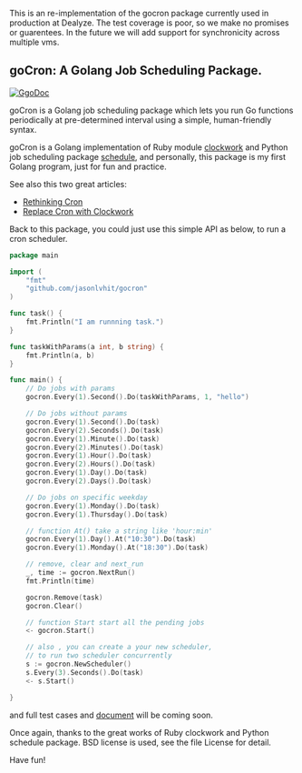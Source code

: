 This is an re-implementation of the gocron package currently used in production at Dealyze. The test coverage is poor, so we make no promises or guarentees. In the future we will add support for synchronicity across multiple vms.

## goCron: A Golang Job Scheduling Package.

[![GgoDoc](https://godoc.org/github.com/golang/gddo?status.svg)](http://godoc.org/github.com/marksalpeter/gocron)

goCron is a Golang job scheduling package which lets you run Go functions periodically at pre-determined interval using a simple, human-friendly syntax.

goCron is a Golang implementation of Ruby module [clockwork](https://github.com/tomykaira/clockwork) and Python job scheduling package [schedule](https://github.com/dbader/schedule), and personally, this package is my first Golang program, just for fun and practice.

See also this two great articles:

- [Rethinking Cron](http://adam.herokuapp.com/past/2010/4/13/rethinking_cron/)
- [Replace Cron with Clockwork](http://adam.herokuapp.com/past/2010/6/30/replace_cron_with_clockwork/)

Back to this package, you could just use this simple API as below, to run a cron scheduler.

```go
package main

import (
	"fmt"
	"github.com/jasonlvhit/gocron"
)

func task() {
	fmt.Println("I am runnning task.")
}

func taskWithParams(a int, b string) {
	fmt.Println(a, b)
}

func main() {
	// Do jobs with params
	gocron.Every(1).Second().Do(taskWithParams, 1, "hello")

	// Do jobs without params
	gocron.Every(1).Second().Do(task)
	gocron.Every(2).Seconds().Do(task)
	gocron.Every(1).Minute().Do(task)
	gocron.Every(2).Minutes().Do(task)
	gocron.Every(1).Hour().Do(task)
	gocron.Every(2).Hours().Do(task)
	gocron.Every(1).Day().Do(task)
	gocron.Every(2).Days().Do(task)

	// Do jobs on specific weekday
	gocron.Every(1).Monday().Do(task)
	gocron.Every(1).Thursday().Do(task)

	// function At() take a string like 'hour:min'
	gocron.Every(1).Day().At("10:30").Do(task)
	gocron.Every(1).Monday().At("18:30").Do(task)

	// remove, clear and next_run
	_, time := gocron.NextRun()
	fmt.Println(time)

	gocron.Remove(task)
	gocron.Clear()

	// function Start start all the pending jobs
	<- gocron.Start()

	// also , you can create a your new scheduler,
	// to run two scheduler concurrently
	s := gocron.NewScheduler()
	s.Every(3).Seconds().Do(task)
	<- s.Start()

}
```

and full test cases and [document](http://godoc.org/github.com/jasonlvhit/gocron) will be coming soon.

Once again, thanks to the great works of Ruby clockwork and Python schedule package. BSD license is used, see the file License for detail.

Have fun!
